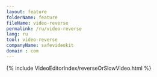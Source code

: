 ```yaml
---
layout: feature
folderName: feature
fileName: video-reverse
permalink: /ru/video-reverse
lang: ru
tool: video-reverse
companyName: safevideokit
domain : com
---
```


{% include VideoEditorIndex/reverseOrSlowVideo.html %}

   